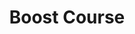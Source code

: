 ---
title: "Boost Course"
permalink: /categories/boost-course/
layout: category
taxonomy: BoostCourse
---
